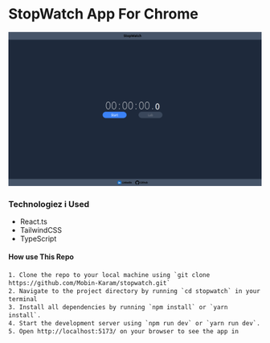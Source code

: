 # StopWatch App For Chrome 

![StopWatch App for Chrome](/src/assets/images/stopwatch-demo.png)

### Technologiez i Used

- React.ts
- TailwindCSS
- TypeScript

#### How use This Repo

```
1. Clone the repo to your local machine using `git clone https://github.com/Mobin-Karam/stopwatch.git`
2. Navigate to the project directory by running `cd stopwatch` in your terminal
3. Install all dependencies by running `npm install` or `yarn install`.
4. Start the development server using `npm run dev` or `yarn run dev`.
5. Open http://localhost:5173/ on your browser to see the app in

```